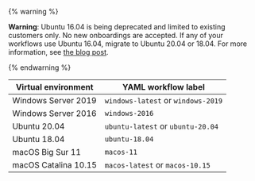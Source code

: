 {% warning %}

**Warning**: Ubuntu 16.04 is being deprecated and limited to existing customers only. No new onboardings are accepted. If any of your workflows use Ubuntu 16.04, migrate to Ubuntu 20.04 or 18.04. For more information, see [the blog post](https://github.blog/changelog/2021-04-29-github-actions-ubuntu-16-04-lts-virtual-environment-will-be-removed-on-september-20-2021).

{% endwarning %}

| Virtual environment | YAML workflow label |
| --------------------|---------------------|
| Windows Server 2019 | `windows-latest` or `windows-2019` |
| Windows Server 2016 | `windows-2016` |
| Ubuntu 20.04 | `ubuntu-latest` or `ubuntu-20.04` |
| Ubuntu 18.04 | `ubuntu-18.04` |
| macOS Big Sur 11 | `macos-11` |
| macOS Catalina 10.15 | `macos-latest` or `macos-10.15` |
